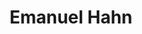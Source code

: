 ---
layout: post
title: Emanuel Hahn
school: NYU
major: Major?
image: https://static.squarespace.com/static/50354720c4aa2d2d3150d3d8/t/522fa58ce4b0ad0c9682a642/1378854285108/Emanuel.png?format=300w
lego: http://files.tnyu.org/people/lego/emanuel.jpg
position: Chair
positionURL: http://www.techatnyu.org/position
twitter: hahnbo
email: t@NYU email?
graduate: 2014
weight: 2
---